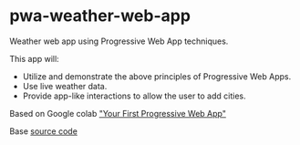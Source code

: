 # pwa-weather-web-app
Weather web app using Progressive Web App techniques.

This app will:

* Utilize and demonstrate the above principles of Progressive Web Apps.
* Use live weather data.
* Provide app-like interactions to allow the user to add cities.

Based on Google colab ["Your First Progressive Web App"](https://codelabs.developers.google.com/codelabs/your-first-pwapp/index.html?index=..%2F..index#0)

Base [source code](https://github.com/googlecodelabs/your-first-pwapp/archive/master.zip)